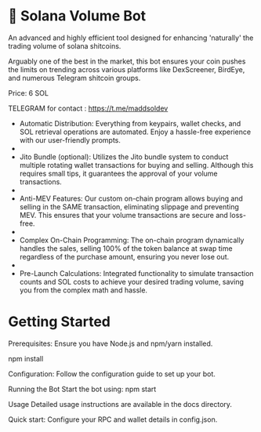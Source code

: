# 🚀 Solana Volume Bot

An advanced and highly efficient tool designed for enhancing 'naturally' the trading volume of solana shitcoins.


Arguably one of the best in the market, this bot ensures your coin pushes the limits on trending across various platforms like DexScreener, BirdEye, and numerous Telegram shitcoin groups.

Price: 6 SOL

TELEGRAM for contact : https://t.me/maddsoldev

* Automatic Distribution: Everything from keypairs, wallet checks, and SOL retrieval operations are automated. Enjoy a hassle-free experience with our user-friendly prompts.
* 
* Jito Bundle (optional): Utilizes the Jito bundle system to conduct multiple rotating wallet transactions for buying and selling. Although this requires small tips, it guarantees the approval of your volume transactions.
* 
* Anti-MEV Features: Our custom on-chain program allows buying and selling in the SAME transaction, eliminating slippage and preventing MEV. This ensures that your volume transactions are secure and loss-free.
* 
* Complex On-Chain Programming: The on-chain program dynamically handles the sales, selling 100% of the token balance at swap time regardless of the purchase amount, ensuring you never lose out.
* 
* Pre-Launch Calculations: Integrated functionality to simulate transaction counts and SOL costs to achieve your desired trading volume, saving you from the complex math and hassle.

# Getting Started

Prerequisites: Ensure you have Node.js and npm/yarn installed.

npm install

Configuration: Follow the configuration guide to set up your bot.

Running the Bot
Start the bot using: npm start

Usage
Detailed usage instructions are available in the docs directory.

Quick start:
Configure your RPC and wallet details in config.json.
